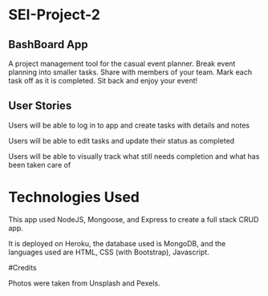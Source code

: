 # SEI-Project-2
## BashBoard App

A project management tool for the casual event planner. Break event planning into smaller tasks. Share with members of your team. Mark each task off as it is completed. Sit back and enjoy your event!

## User Stories

Users will be able to log in to app and create tasks with details and notes

Users will be able to edit tasks and update their status as completed

Users will be able to visually track what still needs completion and what has been taken care of

# Technologies Used

This app used NodeJS, Mongoose, and Express to create a full stack CRUD app.

It is deployed on Heroku, the database used is MongoDB, and the languages used are HTML, CSS (with Bootstrap), Javascript.

#Credits

Photos were taken from Unsplash and Pexels.
